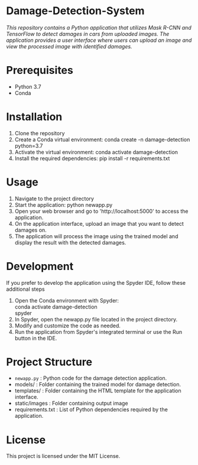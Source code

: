 # Damage-Detection-System
###### This repository contains a Python application that utilizes Mask R-CNN and TensorFlow to detect damages in cars from uploaded images. The application provides a user interface where users can upload an image and view the processed image with identified damages.

# Prerequisites
* Python 3.7   
* Conda

# Installation
1. Clone the repository
2. Create a Conda virtual environment: conda create -n damage-detection python=3.7
3. Activate the virtual environment: conda activate damage-detection
4. Install the required dependencies: pip install -r requirements.txt

# Usage
1. Navigate to the project directory  
2. Start the application: python newapp.py  
3. Open your web browser and go to 'http://localhost:5000' to access the application.  
4. On the application interface, upload an image that you want to detect damages on.  
5. The application will process the image using the trained model and display the result with the detected damages.

# Development
If you prefer to develop the application using the Spyder IDE, follow these additional steps

1. Open the Conda environment with Spyder:  
                conda activate damage-detection  
                spyder
2. In Spyder, open the newapp.py file located in the project directory.
3. Modify and customize the code as needed.
4. Run the application from Spyder's integrated terminal or use the Run button in the IDE.

# Project Structure
* `newapp.py` : Python code for the damage detection application.  
* models/ : Folder containing the trained model for damage detection.  
* templates/ : Folder containing the HTML template for the application interface.  
* static/images : Folder containing output image
* requirements.txt : List of Python dependencies required by the application.

# License
This project is licensed under the MIT License.
